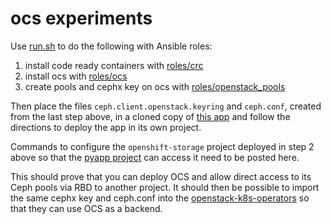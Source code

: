 # ocs experiments

Use [run.sh](run.sh) to do the following with Ansible roles:

1. install code ready containers with [roles/crc](roles/crc)
2. install ocs with [roles/ocs](roles/ocs)
3. create pools and cephx key on ocs with [roles/openstack_pools](roles/openstack_pools)

Then place the files `ceph.client.openstack.keyring` and
`ceph.conf`, created from the last step above, in a cloned copy of
[this app](https://github.com/fultonj/pyapp) and follow the directions
to deploy the app in its own project.

Commands to configure the `openshift-storage` project deployed in step
2 above so that the [pyapp project](https://github.com/fultonj/pyapp)
can access it need to be posted here.

This should prove that you can deploy OCS and allow direct access to
its Ceph pools via RBD to another project. It should then be possible
to import the same cephx key and ceph.conf into the
[openstack-k8s-operators](https://github.com/openstack-k8s-operators/dev-tools)
so that they can use OCS as a backend.
